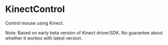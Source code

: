 # KinectControl
Control mouse using Kinect.

Note: Based on early beta version of Kinect driver/SDK. No guarantee about whether it workes with latest version.
